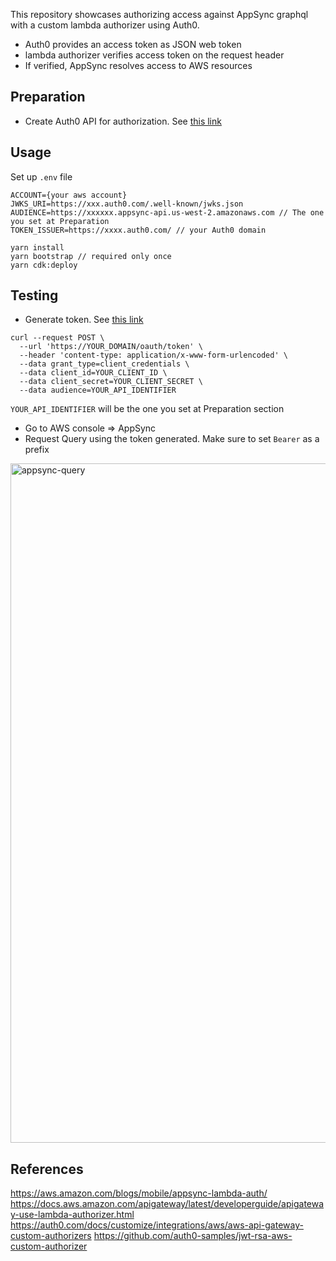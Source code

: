 This repository showcases authorizing access against AppSync graphql with a custom lambda authorizer using Auth0.

- Auth0 provides an access token as JSON web token
- lambda authorizer verifies access token on the request header
- If verified, AppSync resolves access to AWS resources



## Preparation

- Create Auth0 API for authorization. See [this link](https://auth0.com/docs/customize/integrations/aws/aws-api-gateway-custom-authorizers#create-an-auth0-api)

## Usage

Set up `.env` file

```
ACCOUNT={your aws account}
JWKS_URI=https://xxx.auth0.com/.well-known/jwks.json
AUDIENCE=https://xxxxxx.appsync-api.us-west-2.amazonaws.com // The one you set at Preparation
TOKEN_ISSUER=https://xxxx.auth0.com/ // your Auth0 domain
```

```
yarn install
yarn bootstrap // required only once
yarn cdk:deploy
```

## Testing

- Generate token. See [this link](https://auth0.com/docs/secure/tokens/access-tokens/get-access-tokens)

```
curl --request POST \
  --url 'https://YOUR_DOMAIN/oauth/token' \
  --header 'content-type: application/x-www-form-urlencoded' \
  --data grant_type=client_credentials \
  --data client_id=YOUR_CLIENT_ID \
  --data client_secret=YOUR_CLIENT_SECRET \
  --data audience=YOUR_API_IDENTIFIER
```

`YOUR_API_IDENTIFIER` will be the one you set at Preparation section

- Go to AWS console => AppSync
- Request Query using the token generated. Make sure to set `Bearer` as a prefix  

<img width="1087" alt="appsync-query" src="https://user-images.githubusercontent.com/6277118/190568183-c606eb20-6da3-412a-b58e-ef32a30f04cc.png">


## References

https://aws.amazon.com/blogs/mobile/appsync-lambda-auth/
https://docs.aws.amazon.com/apigateway/latest/developerguide/apigateway-use-lambda-authorizer.html
https://auth0.com/docs/customize/integrations/aws/aws-api-gateway-custom-authorizers
https://github.com/auth0-samples/jwt-rsa-aws-custom-authorizer
